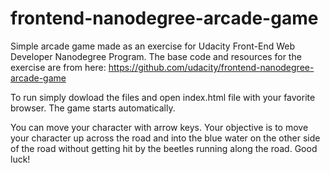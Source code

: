 frontend-nanodegree-arcade-game
===============================

Simple arcade game made as an exercise for Udacity Front-End Web Developer
Nanodegree Program. The base code and resources for the exercise are from
here: https://github.com/udacity/frontend-nanodegree-arcade-game

To run simply dowload the files and open index.html file with your favorite
browser. The game starts automatically.

You can move your character with arrow keys. Your objective is to move your
character up across the road and into the blue water on the other side of the
road without getting hit by the beetles running along the road. Good luck!

